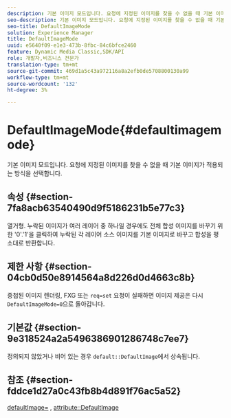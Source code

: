 ```yaml
---
description: 기본 이미지 모드입니다. 요청에 지정된 이미지를 찾을 수 없을 때 기본 이미지가 적용되는 방식을 선택합니다.
seo-description: 기본 이미지 모드입니다. 요청에 지정된 이미지를 찾을 수 없을 때 기본 이미지가 적용되는 방식을 선택합니다.
seo-title: DefaultImageMode
solution: Experience Manager
title: DefaultImageMode
uuid: e5640f09-e1e3-473b-8fbc-84c6bfce2460
feature: Dynamic Media Classic,SDK/API
role: 개발자,비즈니스 전문가
translation-type: tm+mt
source-git-commit: 469d1a5c43a972116a8a2efb0de5708800130a99
workflow-type: tm+mt
source-wordcount: '132'
ht-degree: 3%

---
```



# DefaultImageMode{#defaultimagemode}

기본 이미지 모드입니다. 요청에 지정된 이미지를 찾을 수 없을 때 기본 이미지가 적용되는 방식을 선택합니다.

## 속성 {#section-7fa8acb63540490d9f5186231b5e77c3}

열거형. 누락된 이미지가 여러 레이어 중 하나일 경우에도 전체 합성 이미지를 바꾸기 위한 &#39;0&#39;.&#39;1&#39;을 클릭하여 누락된 각 레이어 소스 이미지를 기본 이미지로 바꾸고 합성을 평소대로 반환합니다.

## 제한 사항 {#section-04cb0d50e8914564a8d226d0d4663c8b}

중첩된 이미지 렌더링, FXG 또는 `req=set` 요청이 실패하면 이미지 제공은 다시 `DefaultImageMode=0`으로 돌아갑니다.

## 기본값 {#section-9e318524a2a5496386901286748c7ee7}

정의되지 않았거나 비어 있는 경우 `default::DefaultImage`에서 상속됩니다.

## 참조 {#section-fddce1d27a0c43fb8b4d891f76ac5a52}

[defaultImage=](../../../../../is-api/image-catalog/image-serving-api-ref/c-image-catalog-reference/c-attributes-reference/r-is-cat-defaultimage.md#reference-8e9900e129f54ed68462a3c2fc3bc433) ,  [attribute::DefaultImage](../../../../../is-api/http-ref/image-serving-api-ref/c-http-protocol-reference/c-command-reference/r-is-http-defaultimage.md#reference-209aa6ce830f490483412eb26af67fd2)
